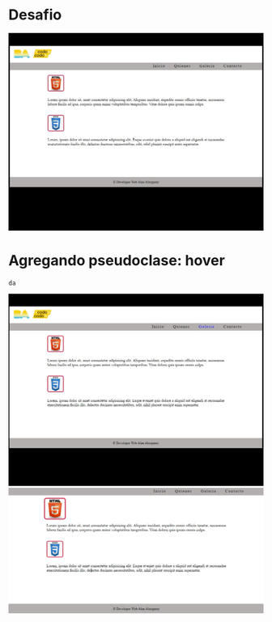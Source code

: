 # Desafio
 
![](screenshot/img1.jpg)

#                                      Agregando pseudoclase: hover

```````````````
da
```````````````
![](screenshot/img2.jpg)
![](screenshot/img3.jpg)
